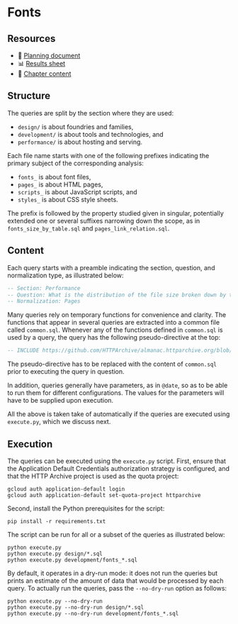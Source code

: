 # Fonts

## Resources

* 📄 [Planning document]
* 📊 [Results sheet]
* 📝 [Chapter content]

## Structure

The queries are split by the section where they are used:

* `design/` is about foundries and families,
* `development/` is about tools and technologies, and
* `performance/` is about hosting and serving.

Each file name starts with one of the following prefixes indicating the primary subject of the corresponding analysis:

* `fonts_` is about font files,
* `pages_` is about HTML pages,
* `scripts_` is about JavaScript scripts, and
* `styles_` is about CSS style sheets.

The prefix is followed by the property studied given in singular, potentially extended one or several suffixes narrowing down the scope, as in `fonts_size_by_table.sql` and `pages_link_relation.sql`.

## Content

Each query starts with a preamble indicating the section, question, and normalization type, as illustrated below:

```sql
-- Section: Performance
-- Question: What is the distribution of the file size broken down by table?
-- Normalization: Pages
```

Many queries rely on temporary functions for convenience and clarity. The functions that appear in several queries are extracted into a common file called `common.sql`. Whenever any of the functions defined in `common.sql` is used by a query, the query has the following pseudo-directive at the top:

```sql
-- INCLUDE https://github.com/HTTPArchive/almanac.httparchive.org/blob/main/sql/{year}/fonts/common.sql
```

The pseudo-directive has to be replaced with the content of `common.sql` prior to executing the query in question.

In addition, queries generally have parameters, as in `@date`, so as to be able to run them for different configurations. The values for the parameters will have to be supplied upon execution.

All the above is taken take of automatically if the queries are executed using `execute.py`, which we discuss next.

## Execution

The queries can be executed using the `execute.py` script. First, ensure that the Application Default Credentials authorization strategy is configured, and that the HTTP Archive project is used as the quota project:

```shell
gcloud auth application-default login
gcloud auth application-default set-quota-project httparchive
```

Second, install the Python prerequisites for the script:

```shell
pip install -r requirements.txt
```

The script can be run for all or a subset of the queries as illustrated below:

```shell
python execute.py
python execute.py design/*.sql
python execute.py development/fonts_*.sql
```

By default, it operates in a dry-run mode: it does not run the queries but prints an estimate of the amount of data that would be processed by each query. To actually run the queries, pass the `--no-dry-run` option as follows:

```shell
python execute.py --no-dry-run
python execute.py --no-dry-run design/*.sql
python execute.py --no-dry-run development/fonts_*.sql
```

[Planning document]: https://docs.google.com/document/d/1jVc0vgmAY_lBxryItRBguXxEq77mvbaQ3UpbTweUoSI
[Results sheet]: https://docs.google.com/spreadsheets/d/1otdu4p_CCI70B4FVzw6k02frStsPMrQoFu7jUim_0Bg
[Chapter content]: https://github.com/HTTPArchive/almanac.httparchive.org/tree/main/src/content/en/2025/fonts.md
